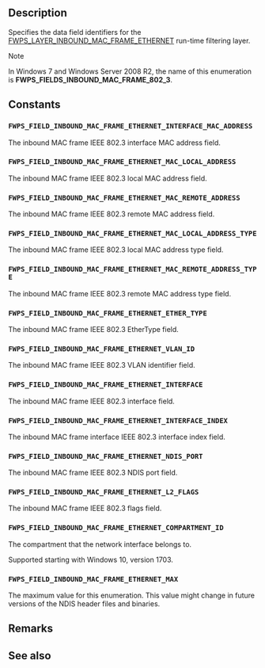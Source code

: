 ## Description

Specifies the data field identifiers for the [FWPS_LAYER_INBOUND_MAC_FRAME_ETHERNET](https://learn.microsoft.com/windows/win32/api/fwpsu/ne-fwpsu-fwps_builtin_layers) run-time filtering layer.

> [!NOTE]
> In Windows 7 and Windows Server 2008 R2, the name of this enumeration is **FWPS_FIELDS_INBOUND_MAC_FRAME_802_3**.

## Constants

### `FWPS_FIELD_INBOUND_MAC_FRAME_ETHERNET_INTERFACE_MAC_ADDRESS`

The inbound MAC frame IEEE 802.3 interface MAC address field.

### `FWPS_FIELD_INBOUND_MAC_FRAME_ETHERNET_MAC_LOCAL_ADDRESS`

The inbound MAC frame IEEE 802.3 local MAC address field.

### `FWPS_FIELD_INBOUND_MAC_FRAME_ETHERNET_MAC_REMOTE_ADDRESS`

The inbound MAC frame IEEE 802.3 remote MAC address field.

### `FWPS_FIELD_INBOUND_MAC_FRAME_ETHERNET_MAC_LOCAL_ADDRESS_TYPE`

The inbound MAC frame IEEE 802.3 local MAC address type field.

### `FWPS_FIELD_INBOUND_MAC_FRAME_ETHERNET_MAC_REMOTE_ADDRESS_TYPE`

The inbound MAC frame IEEE 802.3 remote MAC address type field.

### `FWPS_FIELD_INBOUND_MAC_FRAME_ETHERNET_ETHER_TYPE`

The inbound MAC frame IEEE 802.3 EtherType field.

### `FWPS_FIELD_INBOUND_MAC_FRAME_ETHERNET_VLAN_ID`

The inbound MAC frame IEEE 802.3 VLAN identifier field.

### `FWPS_FIELD_INBOUND_MAC_FRAME_ETHERNET_INTERFACE`

The inbound MAC frame IEEE 802.3 interface field.

### `FWPS_FIELD_INBOUND_MAC_FRAME_ETHERNET_INTERFACE_INDEX`

The inbound MAC frame interface IEEE 802.3 interface index field.

### `FWPS_FIELD_INBOUND_MAC_FRAME_ETHERNET_NDIS_PORT`

The inbound MAC frame IEEE 802.3 NDIS port field.

### `FWPS_FIELD_INBOUND_MAC_FRAME_ETHERNET_L2_FLAGS`

The inbound MAC frame IEEE 802.3 flags field.

### `FWPS_FIELD_INBOUND_MAC_FRAME_ETHERNET_COMPARTMENT_ID`

The compartment that the network interface belongs to.

Supported starting with Windows 10, version 1703.

### `FWPS_FIELD_INBOUND_MAC_FRAME_ETHERNET_MAX`

The maximum value for this enumeration. This value might change in future versions of the NDIS
header files and binaries.

## Remarks

## See also